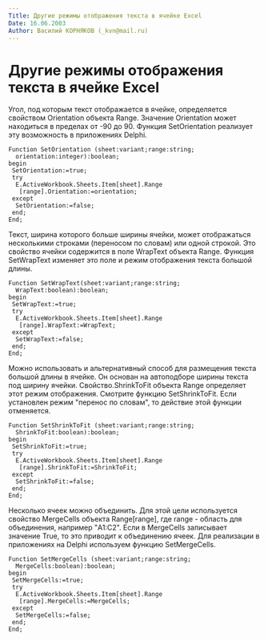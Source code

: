 ```yaml
---
Title: Другие режимы отображения текста в ячейке Excel
Date: 16.06.2003
Author: Василий КОРНЯКОВ (_kvn@mail.ru)
---
```



Другие режимы отображения текста в ячейке Excel
===============================================

Угол, под которым текст отображается в ячейке, определяется свойством
Orientation объекта Range. Значение Orientation может находиться в
пределах от -90 до 90. Функция SetOrientation реализует эту возможность
в приложениях Delphi.

    Function SetOrientation (sheet:variant;range:string;
      orientation:integer):boolean;
    begin
     SetOrientation:=true;
     try
      E.ActiveWorkbook.Sheets.Item[sheet].Range
       [range].Orientation:=orientation;
     except
      SetOrientation:=false;
     end;
    End;

 

Текст, ширина которого больше ширины ячейки, может отображаться
несколькими строками (переносом по словам) или одной строкой. Это
свойство ячейки содержится в поле WrapText объекта Range. Функция
SetWrapText изменяет это поле и режим отображения текста большой длины.

    Function SetWrapText(sheet:variant;range:string;
      WrapText:boolean):boolean;
    begin
     SetWrapText:=true;
     try
      E.ActiveWorkbook.Sheets.Item[sheet].Range
       [range].WrapText:=WrapText;
     except
      SetWrapText:=false;
     end;
    End;

 

Можно использовать и альтернативный способ для размещения текста большой
длины в ячейке. Он основан на автоподборе ширины текста под ширину
ячейки. Свойство.ShrinkToFit объекта Range определяет этот режим
отображения. Смотрите функцию SetShrinkToFit. Если установлен режим
"перенос по словам", то действие этой функции отменяется.

    Function SetShrinkToFit (sheet:variant;range:string;
      ShrinkToFit:boolean):boolean;
    begin
     SetShrinkToFit:=true;
     try
      E.ActiveWorkbook.Sheets.Item[sheet].Range
       [range].ShrinkToFit:=ShrinkToFit;
     except
      SetShrinkToFit:=false;
     end;
    End;

Несколько ячеек можно объединить. Для этой цели используется свойство
MergeCells объекта Range[range], где range - область для объединения,
например "A1:C2". Если в MergeCells записывает значение True, то это
приводит к объединению ячеек. Для реализации в приложениях на Delphi
используем функцию SetMergeCells.

    Function SetMergeCells (sheet:variant;range:string;
      MergeCells:boolean):boolean;
    begin
     SetMergeCells:=true;
     try
      E.ActiveWorkbook.Sheets.Item[sheet].Range
       [range].MergeCells:=MergeCells;
     except
      SetMergeCells:=false;
     end;
    End;

